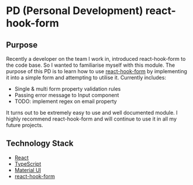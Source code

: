# PD (Personal Development) react-hook-form

## Purpose
Recently a developer on the team I work in, introduced react-hook-form to the code base. So I wanted to familiarise myself with this module.
The purpose of this PD is to learn how to use [react-hook-form](https://react-hook-form.com/) by implementing it into a simple form and attempting to utilise it. 
Currently includes: 
- Single & multi form property validation rules
- Passing error message to Input component 
- TODO: implement regex on email property

It turns out to be extremely easy to use and well documented module. I highly recommend react-hook-form and will continue to use it in all my future projects.

## Technology Stack

- [React](https://reactjs.org/) 
- [TypeScript](https://www.typescriptlang.org/)
- [Material UI](https://material-ui.com/)
- [react-hook-form](https://react-hook-form.com/)
